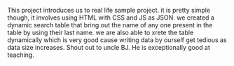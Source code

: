 This project introduces us to real life sample project. it is pretty simple though, it involves using HTML with CSS and JS as JSON. we created a dynamic search table that bring out the name of any one present in the table by using their last name. we are also able to xrete the table dynamically which is very good cause writing data by ourself get tedious as data size increases.
Shout out to uncle BJ. He is exceptionally good at teaching.